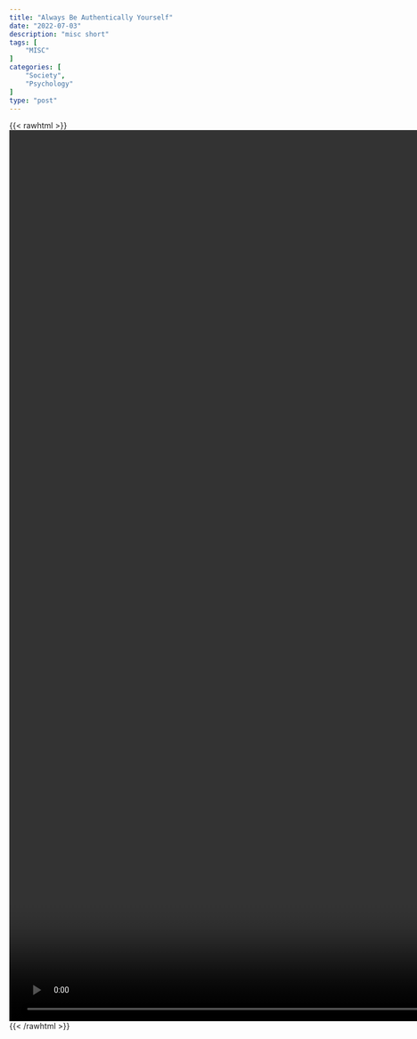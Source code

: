 ```yaml
---
title: "Always Be Authentically Yourself"
date: "2022-07-03"
description: "misc short"
tags: [
    "MISC"
]
categories: [
    "Society",
    "Psychology"
]
type: "post"
---
```

{{< rawhtml >}}
    <video style="height:40vh;width:auto" overflow="hidden" controls>
        <source src="https://clips.dev00ps.com/MISC/John%20Cena%20talks%20about%20the%20Best%20Advice%20given%20by%2039Dwayne%20Johnson39.%20shorts.mp4" type="video/mp4"> 
    </video>
{{< /rawhtml >}}

